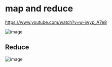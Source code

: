 # map and reduce 
https://www.youtube.com/watch?v=w-iwyp_A7e8

![image](https://github.com/himanshumalvi/himanshumalvi/assets/45842963/98d025a7-dd94-4610-a068-22da02fedc28)

## Reduce 
![image](https://github.com/himanshumalvi/himanshumalvi/assets/45842963/c274407e-3f0b-40fb-b4b2-715d9a54b0da)

